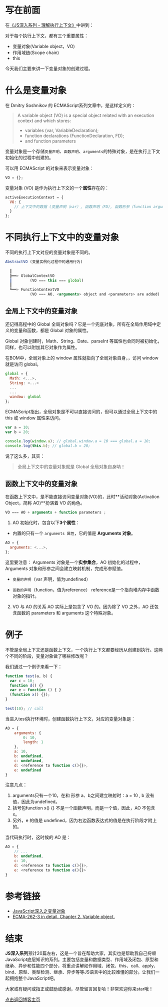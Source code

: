 # 写在前面
在[《JS深入系列 - 理解执行上下文》](https://github.com/cxh0224/blog/issues/12)中讲到：

对于每个执行上下文，都有三个重要属性：
- 变量对象(Variable object，VO)
- 作用域链(Scope chain)
- this

今天我们主要来讲一下变量对象的创建过程。

# 什么是变量对象
在 Dmitry Soshnikov 的 ECMAScript系列文章中，是这样定义的：
>A variable object (VO) is a special object related with an execution context and which stores:
>- variables (var, VariableDeclaration);
>- function declarations (FunctionDeclaration, FD);
>- and function parameters

变量对象是一个存储`变量声明`、`函数声明`、`arguments`的特殊对象，是在执行上下文初始化的过程中创建的。

可以用 ECMAScript 的对象来表示变量对象：

```js
VO = {};
```
变量对象 (VO) 是作为执行上下文的一个**属性**存在的：
```js
activeExecutionContext = {
  VO: {
    // 上下文中的数据 (变量声明（var）, 函数声明（FD), 函数形参（function arguments）)
  }
};
```

# 不同执行上下文中的变量对象
不同的执行上下文对应的变量对象是不同的。

```js
AbstractVO (变量实例化过程中的通用行为)
 
  ║
  ╠══> GlobalContextVO
  ║        (VO === this === global)
  ║
  ╚══> FunctionContextVO
           (VO === AO, <arguments> object and <parameters> are added)
```


## 全局上下文中的变量对象
还记得高程中的 Global 全局对象吗？它是一个兜底对象，所有在全局作用域中定义的变量和函数，都是 Global 对象的属性。

Global 对象创建时，Math、String、Date、parseInt 等属性也会同时被初始化，同样，也可以附加其它对象作为属性。

在BOM中，全局对象上的 window 属性就指向了全局对象自身，，访问 window 就是访问 global。
```js
global = {
  Math: <...>,
  String: <...>
  ...
  ...
  window: global
};
```
ECMAScript指出，全局对象是不可以直接访问的，但可以通过全局上下文中的 this 或 window 属性来访问。
```js
var a = 10;
var b = 20;

console.log(window.a); // global.window.a = 10 === global.a = 10;
console.log(this.b); // global.b = 20;
```

说了这么多，其实：
> 全局上下文中的变量对象就是 Global 全局对象自身呐！


## 函数上下文中的变量对象
在函数上下文中，是不能直接访问变量对象(VO)的，此时**活动对象(Activation Object，简称 AO)**扮演着 VO 的角色。

```js
VO === AO + arguments + function parameters ;
```

1. AO 初始化时，包含以下**3个属性**：
- 内置的只有一个 `arguments 属性`，它的值是 **Arguments 对象**。
```js
AO = {
  arguments: <...>,
};
```

这里要注意：
Arguments 对象是一个**实参集合**，AO 初始化的过程中，Arguments 对象和形参之间会建立映射机制，完成形参赋值。

- `变量的声明`（var 声明，值为undefined）

- `函数的声明`（function，值为reference）
reference是一个指向堆内存中函数对象的指针。

2. VO 与 AO 的关系
AO 实际上是包含了 VO 的。因为除了 VO 之外，AO 还包含函数的 parameters 和 arguments 这个特殊对象。


# 例子
不管是全局上下文还是函数上下文，一个执行上下文都要经历从创建到执行。这两个不同的阶段，变量对象做了哪些修改呢？

我们通过一个例子来看一下：

```js
function test(a, b) {
  var c = 10;
  function d() {}
  var e = function () { }
  (function x() {});
}
 
test(10); // call
```
当进入test执行环境时，创建函数执行上下文，对应的变量对象是：
```js
AO = {
    arguments: {
        0: 10,
        length: 1
    },
    a: 10,
    b: undefined,
    c: undefined,
    d: <reference to function c(){}>,
    e: undefined
}
```
注意几点：
1. arguments只有一个10，在和 形参 a、b之间建立映射时：a = 10 , b 没有值，因此为undefined。
2. 括号包function x() {} 不是一个函数声明，而是一个值，因此，AO 不包含 x。
3. 另外，e 的值是 undefined，因为右边函数表达式的值是在执行阶段才附上的。

当代码执行时，这时候的 AO 是：
```js
AO = {
    // ...
    b: undefined,
    c: 10,
    d: <reference to function c(){}>,
    e: <reference to function e(){}>
}
```

# 参考链接
- [JavaScript深入之变量对象](https://github.com/mqyqingfeng/Blog/issues/5)
- [ECMA-262-3 in detail. Chapter 2. Variable object.](http://dmitrysoshnikov.com/ecmascript/chapter-2-variable-object/)

# 结束
**JS深入系列**预计20篇左右，这是一个旨在帮助大家，其实也是帮助我自己捋顺JavaScript底层知识的系列。主要包括变量和数据类型、作用域及闭包、原型和继承、异步和性能四个部分，将重点讲解如作用域、闭包、this、call、apply、bind、原型、类型检测、继承、异步等等JS语言中的比较难懂的部分。让我们一起拥抱整个JavaScript吧。

大家或有疑问或指正或鼓励或感谢，尽管留言回复哈！非常欢迎你来star哦！

[点击返回博客主页](https://github.com/cxh0224/blog)